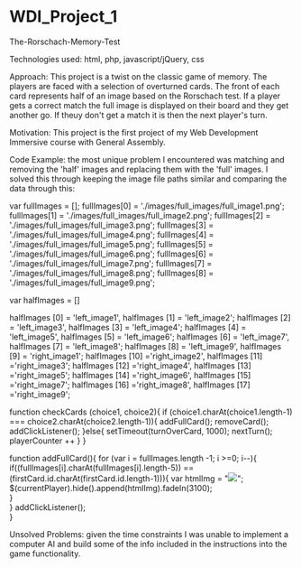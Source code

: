 # WDI_Project_1
The-Rorschach-Memory-Test

Technologies used:
  html, php, javascript/jQuery, css

Approach:
This project is a twist on the classic game of memory. 
The players are faced with a selection of overturned cards. The front of each card represents half of an image based on the Rorschach test.
If a player gets a correct match the full image is displayed on their board and they get another go. If theuy don't get a match it is then the next player's turn.

Motivation:
This project is the first project of my Web Development Immersive course with General Assembly.

Code Example:
the most unique problem I encountered was matching and removing the 'half' images and replacing them with the 'full' images.
I solved this through keeping the image file paths similar and comparing the data through this:

var fullImages = [];
fullImages[0] = './images/full_images/full_image1.png';
fullImages[1] = './images/full_images/full_image2.png';
fullImages[2] = './images/full_images/full_image3.png';
fullImages[3] = './images/full_images/full_image4.png';
fullImages[4] = './images/full_images/full_image5.png';
fullImages[5] = './images/full_images/full_image6.png';
fullImages[6] = './images/full_images/full_image7.png';
fullImages[7] = './images/full_images/full_image8.png';
fullImages[8] = './images/full_images/full_image9.png';

var halfImages = []

halfImages [0] = 'left_image1', halfImages [1] = 'left_image2';
halfImages [2] = 'left_image3', halfImages [3] = 'left_image4';
halfImages [4] = 'left_image5', halfImages [5] = 'left_image6';
halfImages [6] = 'left_image7', halfImages [7] = 'left_image8';
halfImages [8] = 'left_image9', halfImages [9] = 'right_image1';
halfImages [10] ='right_image2', halfImages [11] ='right_image3';
halfImages [12] ='right_image4', halfImages [13] ='right_image5';
halfImages [14] ='right_image6', halfImages [15] ='right_image7';
halfImages [16] ='right_image8', halfImages [17] ='right_image9';

function checkCards (choice1, choice2){
  if (choice1.charAt(choice1.length-1) === choice2.charAt(choice2.length-1)){
    addFullCard();
    removeCard();
    addClickListener();
  }else{
    setTimeout(turnOverCard, 1000);
    nextTurn();
    playerCounter ++
  }
}

function addFullCard(){
  for (var i = fullImages.length -1; i >=0; i--){
      if((fullImages[i].charAt(fullImages[i].length-5)) == (firstCard.id.charAt(firstCard.id.length-1))){
        var htmlImg = "<img src='"+ fullImages[i] +"'>";
        $(currentPlayer).hide().append(htmlImg).fadeIn(3100);  
      }          
  }
  addClickListener();    
}

Unsolved Problems:
given the time constraints I was unable to implement a computer AI and build some of the info included in the instructions into the game functionality.